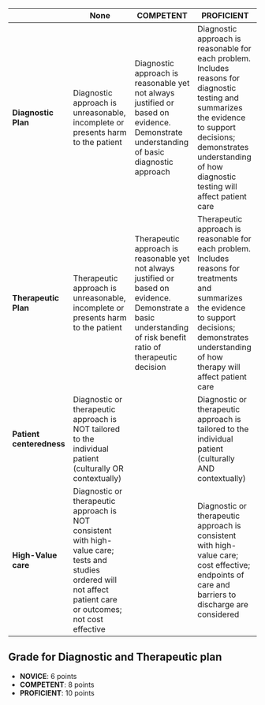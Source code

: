 |                          | None                                                                                                                                                              | COMPETENT                                                                                                                                                         | PROFICIENT                                                                                                                                                                                                                  |
| ------------------------ | ----------------------------------------------------------------------------------------------------------------------------------------------------------------- | ----------------------------------------------------------------------------------------------------------------------------------------------------------------- | --------------------------------------------------------------------------------------------------------------------------------------------------------------------------------------------------------------------------- |
| **Diagnostic Plan**      | Diagnostic approach is unreasonable, incomplete or presents harm to the patient                                                                                   | Diagnostic approach is reasonable yet not always justified or based on evidence. Demonstrate understanding of basic diagnostic approach                           | Diagnostic approach is reasonable for each problem. Includes reasons for diagnostic testing and summarizes the evidence to support decisions; demonstrates understanding of how diagnostic testing will affect patient care |
| **Therapeutic Plan**     | Therapeutic approach is unreasonable, incomplete or presents harm to the patient                                                                                  | Therapeutic approach is reasonable yet not always justified or based on evidence. Demonstrate a basic understanding of risk benefit ratio of therapeutic decision | Therapeutic approach is reasonable for each problem. Includes reasons for treatments and summarizes the evidence to support decisions; demonstrates understanding of how therapy will affect patient care                   |
| **Patient centeredness** | Diagnostic or therapeutic approach is NOT tailored to the individual patient (culturally OR contextually)                                                         |                                                                                                                                                                   | Diagnostic or therapeutic approach is tailored to the individual patient (culturally AND contextually)                                                                                                                      |
| **High-Value care**      | Diagnostic or therapeutic approach is NOT consistent with high-value care; tests and studies ordered will not affect patient care or outcomes; not cost effective |                                                                                                                                                                   | Diagnostic or therapeutic approach is consistent with high-value care; cost effective; endpoints of care and barriers to discharge are considered                                                                           |

## Grade for Diagnostic and Therapeutic plan

- **NOVICE**: 6 points
- **COMPETENT**: 8 points
- **PROFICIENT**: 10 points
